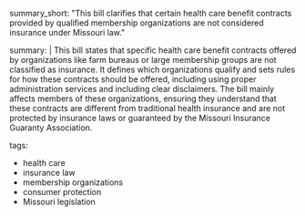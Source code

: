 summary_short: "This bill clarifies that certain health care benefit contracts provided by qualified membership organizations are not considered insurance under Missouri law."

summary: |
  This bill states that specific health care benefit contracts offered by organizations like farm bureaus or large membership groups are not classified as insurance. It defines which organizations qualify and sets rules for how these contracts should be offered, including using proper administration services and including clear disclaimers. The bill mainly affects members of these organizations, ensuring they understand that these contracts are different from traditional health insurance and are not protected by insurance laws or guaranteed by the Missouri Insurance Guaranty Association.

tags:
  - health care
  - insurance law
  - membership organizations
  - consumer protection
  - Missouri legislation
